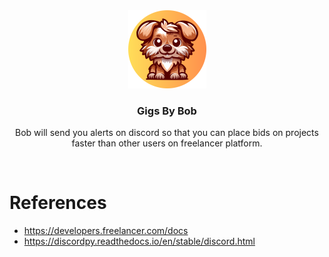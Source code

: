 <div align="center">
<a href="#">
    <img src="assets/images/logo.png" alt="Logo" width="125" height="125" />
</a>

<h3 align="center">Gigs By Bob</h3>
<p align="center">
    Bob will send you alerts on discord so that you can place bids on projects faster than other users on freelancer platform.
</p>
</div>

<br />

# References

- https://developers.freelancer.com/docs
- https://discordpy.readthedocs.io/en/stable/discord.html